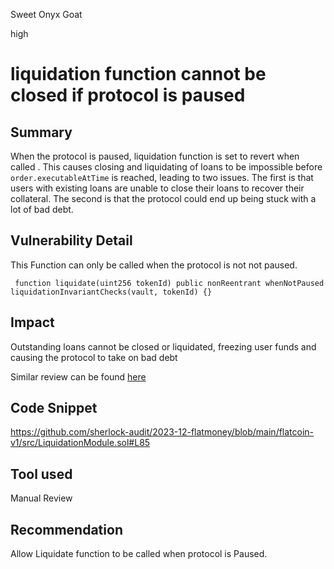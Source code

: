 Sweet Onyx Goat

high

# liquidation function cannot be closed if  protocol is paused

## Summary
When the protocol is paused, liquidation function is set to revert when called . This causes closing and liquidating of loans to be impossible before `order.executableAtTime`  is reached, leading to two issues. The first is that users with existing loans are unable to close their loans to recover their collateral. The second is that the protocol could end up being stuck with a lot of bad debt.

## Vulnerability Detail
This Function can only be called when the protocol is not not paused.
```solidity
 function liquidate(uint256 tokenId) public nonReentrant whenNotPaused liquidationInvariantChecks(vault, tokenId) {}
```

## Impact
Outstanding loans cannot be closed or liquidated, freezing user funds and causing the protocol to take on bad debt


Similar review can be found [here](https://solodit.xyz/issues/h-6-outstanding-loans-cannot-be-closed-or-liquidated-if-collateral-is-paused-sherlock-isomorph-isomorph-git)

## Code Snippet


https://github.com/sherlock-audit/2023-12-flatmoney/blob/main/flatcoin-v1/src/LiquidationModule.sol#L85

## Tool used

Manual Review

## Recommendation
Allow Liquidate function to be called when protocol is Paused.
